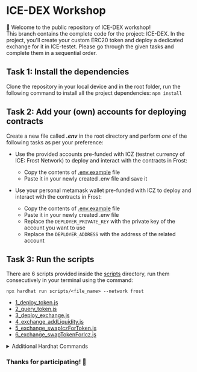 # ICE-DEX Workshop
:wave: Welcome to the public repository of ICE-DEX workshop!</br>
This branch contains the complete code for the project: ICE-DEX.
In the project, you'll create your custom ERC20 token and deploy a dedicated exchange for it in ICE-testet.
Please go through the given tasks and complete them in a sequential order.

## Task 1: Install the dependencies
Clone the repository in your local device and in the root folder, run the following command to install all the project dependencies:
`npm install`

## Task 2: Add your (own) accounts for deploying contracts
Create a new file called ***.env*** in the root directory and perform *one* of the following tasks as per your preference:
* Use the provided accounts pre-funded with ICZ (testnet currency of ICE: Frost Network) to deploy and interact with the contracts in Frost:
    * Copy the contents of [.env.example](.env.example) file
    * Paste it in your newly created .env file and save it

* Use your personal metamask wallet pre-funded with ICZ to deploy and interact with the contracts in Frost:
    * Copy the contents of [.env.example](.env.example) file
    * Paste it in your newly created .env file
    * Replace the `DEPLOYER_PRIVATE_KEY` with the private key of the account you want to use
    * Replace the `DEPLOYER_ADDRESS` with the address of the related account

## Task 3: Run the scripts 
There are 6 scripts provided inside the [scripts](scripts) directory, run them consecutively in your terminal using the command:

```shell
npx hardhat run scripts/<file_name> --network frost
```

- [1_deploy_token.js](scripts/1_deploy_token.js)
- [2_query_token.js](scripts/2_query_token.js)
- [3_deploy_exchange.js](scripts/3_deploy_exchange.js)
- [4_exchange_addLiquidity.js](scripts/4_exchange_addLiquidity.js)
- [5_exchange_swapIczForToken.js](scripts/5_exchange_swapIczForToken.js)
- [6_exchange_swapTokenForIcz.js](scripts/6_exchange_swapTokenForIcz.js)

<details>
    <summary> Additional Hardhat Commands</summary>
    <p>`npx hardhat accounts`</p>
    <p>`npx hardhat compile`</p>
    <p>`npx hardhat clean`</p>
    <p>`npx hardhat test`</p>
    <p>`npx hardhat node`</p>
    <p>`npx hardhat help`</p>
</details>

### Thanks for participating! :partying_face: